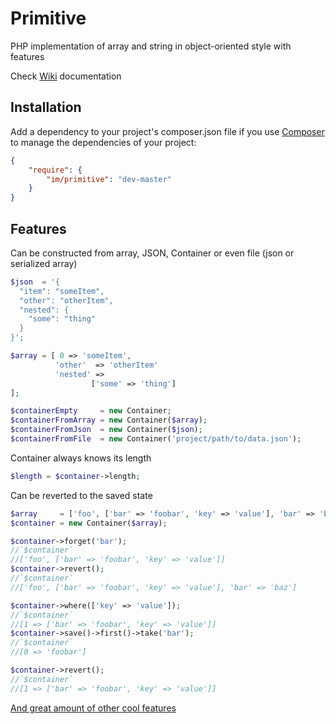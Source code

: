 Primitive
=========

PHP implementation of array and string in object-oriented style with features

Check [Wiki](https://github.com/imkrimerman/primitive/wiki) documentation

Installation
------------
Add a dependency to your project's composer.json file if you use [Composer](http://getcomposer.org/) to manage the dependencies of your project:
```json
{
    "require": {
        "im/primitive": "dev-master"
    }
}
```
Features
-----
Can be constructed from array, JSON, Container or even file (json or serialized array)
```php
$json  = '{
  "item": "someItem",
  "other": "otherItem",
  "nested": {
    "some": "thing"
  }
}';

$array = [ 0 => 'someItem',
          'other'  => 'otherItem'
          'nested' => 
                  ['some' => 'thing']
];

$containerEmpty     = new Container;
$containerFromArray = new Container($array);
$containerFromJson  = new Container($json);
$containerFromFile  = new Container('project/path/to/data.json');
```
Container always knows its length
```php
$length = $container->length;
```
Can be reverted to the saved state
```php
$array     = ['foo', ['bar' => 'foobar', 'key' => 'value'], 'bar' => 'baz'];
$container = new Container($array);

$container->forget('bar');
//`$container`
//['foo', ['bar' => 'foobar', 'key' => 'value']]
$container->revert();
//`$container`
//['foo', ['bar' => 'foobar', 'key' => 'value'], 'bar' => 'baz']

$container->where(['key' => 'value']);
//`$container`
//[1 => ['bar' => 'foobar', 'key' => 'value']]
$container->save()->first()->take('bar');
//`$container`
//[0 => 'foobar']

$container->revert();
//`$container`
//[1 => ['bar' => 'foobar', 'key' => 'value']]
```
[And great amount of other cool features](https://github.com/imkrimerman/primitive/wiki)

